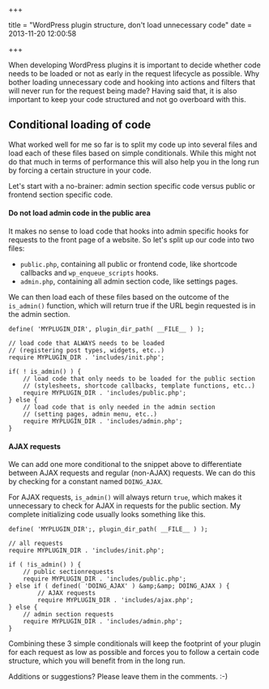 +++

title = "WordPress plugin structure, don't load unnecessary code"
date = 2013-11-20 12:00:58

+++

When developing WordPress plugins it is important to decide whether code needs to be loaded or not as early in the request lifecycle as possible. Why bother loading unnecessary code and hooking into actions and filters that will never run for the request being made? Having said that, it is also important to keep your code structured and not go overboard with this.

<h2>Conditional loading of code</h2>
What worked well for me so far is to split my code up into several files and load each of these files based on simple conditionals. While this might not do that much in terms of performance this will also help you in the long run by forcing a certain structure in your code.

Let's start with a no-brainer: admin section specific code versus public or frontend section specific code.

<h4>Do not load admin code in the public area</h4>
It makes no sense to load code that hooks into admin specific hooks for requests to the front page of a website. So let's split up our code into two files:

<ul>
	<li><code>public.php</code>, containing all public or frontend code, like shortcode callbacks and <code>wp_enqueue_scripts</code> hooks.</li>
	<li><code>admin.php</code>, containing all admin section code, like settings pages.</li>
</ul>

We can then load each of these files based on the outcome of the <code>is_admin()</code> function, which will return true if the URL begin requested is in the admin section.

```php?start_inline=1
define( 'MYPLUGIN_DIR', plugin_dir_path( __FILE__ ) );

// load code that ALWAYS needs to be loaded
// (registering post types, widgets, etc..)
require MYPLUGIN_DIR . 'includes/init.php'; 

if( ! is_admin() ) {
	// load code that only needs to be loaded for the public section
	// (stylesheets, shortcode callbacks, template functions, etc..)
	require MYPLUGIN_DIR . 'includes/public.php';
} else {
	// load code that is only needed in the admin section
	// (setting pages, admin menu, etc..)
	require MYPLUGIN_DIR . 'includes/admin.php';
}
```

<h4>AJAX requests</h4>
We can add one more conditional to the snippet above to differentiate between AJAX requests and regular (non-AJAX) requests. We can do this by checking for a constant named <code>DOING_AJAX</code>. 

For AJAX requests, <code>is_admin()</code> will always return <code>true</code>, which makes it unnecessary to check for AJAX in requests for the public section. My complete initializing code usually looks something like this.

```php?start_inline=1
define( 'MYPLUGIN_DIR';, plugin_dir_path( __FILE__ ) );

// all requests
require MYPLUGIN_DIR . 'includes/init.php';

if ( !is_admin() ) {
	// public sectionrequests
	require MYPLUGIN_DIR . 'includes/public.php';
} else if ( defined( 'DOING_AJAX' ) &amp;&amp; DOING_AJAX ) {
		// AJAX requests
		require MYPLUGIN_DIR . 'includes/ajax.php';
} else {
	// admin section requests
	require MYPLUGIN_DIR . 'includes/admin.php';
}
```



Combining these 3 simple conditionals will keep the footprint of your plugin for each request as low as possible and forces you to follow a certain code structure, which you will benefit from in the long run.

Additions or suggestions? Please leave them in the comments. :-) 
